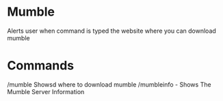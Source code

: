 Mumble
======

Alerts user when command is typed the website where you can download mumble

Commands
======
/mumble Showsd where to download mumble
/mumbleinfo - Shows The Mumble Server Information
